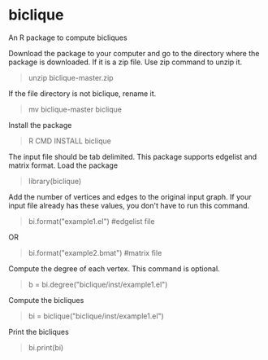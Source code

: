 # biclique
An R package to compute bicliques

Download the package to your computer and go to the directory where the package is downloaded.
If it is a zip file. Use zip command to unzip it.
> unzip biclique-master.zip

If the file directory is not biclique, rename it.
> mv biclique-master biclique

Install the package
> R CMD INSTALL biclique

The input file should be tab delimited. This package supports edgelist and matrix format.
Load the package
> library(biclique)

Add the number of vertices and edges to the original input graph. If your input file already has these values, you don't have to run this command.
> bi.format("example1.el")  #edgelist file

OR
> bi.format("example2.bmat") #matrix file

Compute the degree of each vertex. This command is optional.
> b = bi.degree("biclique/inst/example1.el")

Compute the bicliques
> bi = biclique("biclique/inst/example1.el")

Print the bicliques
> bi.print(bi)

